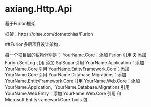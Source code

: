 # axiang.Http.Api

基于Furion框架

框架：https://gitee.com/dotnetchina/Furion

##Furion多层项目设计架构，

每一个项目层的依赖分别是：
    YourName.Core：添加 Furion 引用 🎗
                   添加 Furion.SeriLog 引用
                   添加 SqlSugar 引用
    YourName.Application：添加 YourName.Core 引用
    YourName.EntityFramework.Core：添加 YourName.Core 引用
    YourName.Database.Migrations：添加 YourName.EntityFramework.Core 引用
    YourName.Web.Core：添加 YourName.Application，YourName.Database.Migrations 引用
    YourName.Web.Entry：添加 YourName.Web.Core 引用 和 Microsoft.EntityFrameworkCore.Tools 包


